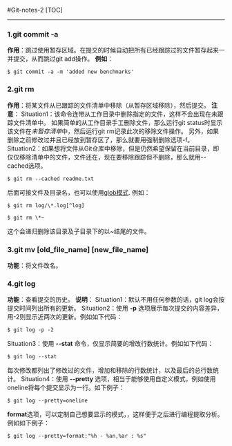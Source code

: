 #Git-notes-2
[TOC]
_ _ _
### 1.git commit -a
**作用**：跳过使用暂存区域。在提交的时候自动把所有已经跟踪过的文件暂存起来一并提交，从而跳过git add操作。
**例如**：
```
$ git commit -a -m 'added new benchmarks'
```
### 2.git rm
**作用**：将某文件从已跟踪的文件清单中移除（从暂存区域移除），然后提交。
**注意**：
Situation1：该命令连带从工作目录中删除指定的文件，这样不会出现在未跟踪文件清单中。
如果简单的从工作目录手工删除文件，那么运行git status时显示该文件在*未暂存清单*中，然后运行git rm记录此次的移除文件操作。
另外，如果删除之前修改过并且已经放到暂存区了，那么就要用强制删除选项-f。
Situation2：如果想将文件从Git仓库中移除，但是仍然希望保留在当前目录，即仅仅移除清单中的文件，文件还在，现在要移除跟踪但不删除，那么就用--cached选项。
```
$ git rm --cached readme.txt
```
后面可接文件及目录名，也可以使用[glob模式](https://baike.baidu.com/item/glob模式/8290305?fr=aladdin).
例如：
```
$ git rm log/\*.log[^log]
```

[^log]: 此处用到了反斜杠 **\** 这个是git的文件扩展匹配方式，该处指定了目录，和shell中不用斜杠（\）的效果相同，都是只删除该目录下的文件。但是如下例：
```
$ git rm \*~
```
这个会递归删除该目录及子目录下的以~结尾的文件。
### 3.git mv [old_file_name] [new_file_name]
**功能**：将文件改名。
### 4.git log
**功能**：查看提交的历史。
**说明**：
Situation1：默认不用任何参数的话，git log会按提交时间列出所有的更新。
Situation2：使用 **-p** 选项展示每次提交的内容差异，用-2则显示近两次的更新。例如如下代码：
```
$ git log -p -2
```
Situation3：使用 **--stat** 命令，仅显示简要的增改行数统计。例如如下代码：
```
$ git log --stat
```
每次修改都列出了修改过的文件，增加和移除的行数统计，以及最后的总行数统计。
Situation4：使用 **--pretty** 选项，相当于能够使用自定义模式，例如使用oneline将每个提交显示为一行。如下例子：
```
$ git log --pretty=oneline
```
**format**选项，可以定制自己想要显示的模式，，这样便于之后进行编程提取分析。例如如下例子：
```
$ git log --pretty=format:"%h - %an,%ar : %s"
```
